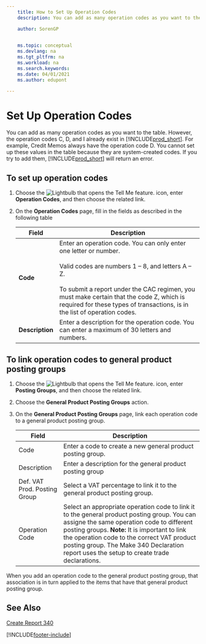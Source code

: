 ```yaml
---
    title: How to Set Up Operation Codes
    description: You can add as many operation codes as you want to the table. However, the operation codes C, D, and I already exist in Business Central.

    author: SorenGP

    
    ms.topic: conceptual
    ms.devlang: na
    ms.tgt_pltfrm: na
    ms.workload: na
    ms.search.keywords:
    ms.date: 04/01/2021
    ms.author: edupont

---
```

# Set Up Operation Codes
You can add as many operation codes as you want to the table. However, the operation codes C, D, and I already exist in [!INCLUDE[prod_short](../../includes/prod_short.md)]. For example, Credit Memos always have the operation code D. You cannot set up these values in the table because they are system-created codes. If you try to add them, [!INCLUDE[prod_short](../../includes/prod_short.md)] will return an error.  

## To set up operation codes  

1.  Choose the ![Lightbulb that opens the Tell Me feature.](../../media/ui-search/search_small.png "Tell me what you want to do") icon, enter **Operation Codes**, and then choose the related link.  
2.  On the **Operation Codes** page, fill in the fields as described in the following table  

    |Field|Description|  
    |---------------------------------|---------------------------------------|  
    |**Code**|Enter an operation code. You can only enter one letter or number.<br /><br /> Valid codes are numbers 1 – 8, and letters A – Z.<br /><br /> To submit a report under the CAC regimen, you must make certain that the code Z, which is required for these types of transactions, is in the list of operation codes.|  
    |**Description**|Enter a description for the operation code. You can enter a maximum of 30 letters and numbers.|  

## To link operation codes to general product posting groups  

1.  Choose the ![Lightbulb that opens the Tell Me feature.](../../media/ui-search/search_small.png "Tell me what you want to do") icon, enter **Posting Groups**, and then choose the related link.  
2.  Choose the **General Product Posting Groups** action.  
3.  On the **General Product Posting Groups** page, link each operation code to a general product posting group.  

    |Field|Description|  
    |---------------------------------|---------------------------------------|  
    |Code|Enter a code to create a new general product posting group.|  
    |Description|Enter a description for the general product posting group|  
    |Def. VAT Prod. Posting Group|Select a VAT percentage to link it to the general product posting group.|  
    |Operation Code|Select an appropriate operation code to link it to the general product posting group. You can assigne the same operation code to different posting groups. **Note:**  It is important to link the operation code to the correct VAT product posting group. The Make 340 Declaration report uses the setup to create trade declarations.|  

When you add an operation code to the general product posting group, that association is in turn applied to the items that have that general product posting group.  

## See Also  
 [Create Report 340](how-to-create-report-340.md)


[!INCLUDE[footer-include](../../includes/footer-banner.md)]